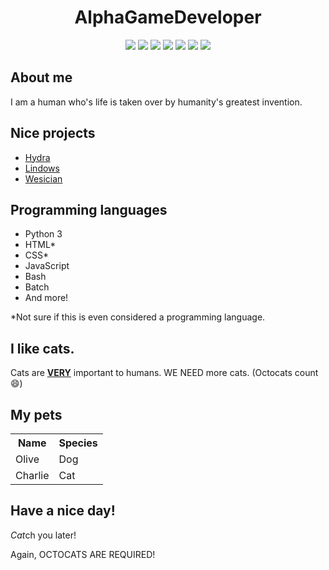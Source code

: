 <h1 align="center">AlphaGameDeveloper</h1>
<!-- Badges go here. (From https://shields.io/). -->
<p id="badges" align="center">
  <img src="https://img.shields.io/badge/Octocats-NEEDED-lightgrey" />
  <img src="https://img.shields.io/badge/Python-3.11-yellow" />
  <img src="https://img.shields.io/badge/Very-happy-orange" />
  <img src="https://img.shields.io/badge/Get%20some-headspace-orange" />
  <img src="https://img.shields.io/badge/A%20thousand%20percent-happy-green" />
  <img src="https://img.shields.io/badge/Website-alphagame.dev-blue" />
  <img src="https://img.shields.io/badge/Github-pages-lightgrey" />
</p>
<h2>About me</h2>
<p>I am a human who's life is taken over by humanity's greatest invention.</p>
<h2>Nice projects</h2>
<ul>
  <li><a href="https://github.com/AlphaGameDeveloper/Hydra/">Hydra</a></li>
  <li><a href="https://github.com/AlphaGameDeveloper/Lindows/">Lindows</a></li>
  <li><a href="https://github.com/AlphaGameDeveloper/Wesician/">Wesician</a></li>
</ul>
<h2>Programming languages</h2>
<ul>
  <li>Python 3</li>
  <li>HTML*</li>
  <li>CSS*</li>
  <li>JavaScript</li>
  <li>Bash</li>
  <li>Batch</li>
  <li>And more!</li>
</ul>
<p>*Not sure if this is even considered a programming language.</p>
<h2>I like cats.</h2>
<p>Cats are <u><b>VERY</b></u> important to humans.  WE NEED more cats. (Octocats count 😄)</p>
<h2>My pets</h2>
<table id="pets">
  <tr>
    <th>Name</th>
    <th>Species</th>
  </tr>
  <tr>
    <td>Olive</td>
    <td>Dog</td>
  </tr>
  <tr>
    <td>Charlie</td>
    <td>Cat</td>
  </tr>
</table>
<h2>Have a nice day!</h2>
<p><i>Cat</i>ch you later!</p>
<p>Again, OCTOCATS ARE REQUIRED!</p>

<!--
**AlphaGameDeveloper/AlphaGameDeveloper** is a ✨ _special_ ✨ repository because its `README.md` (this file) appears on your GitHub profile.

Here are some ideas to get you started:

- 🔭 I’m currently working on ...
- 🌱 I’m currently learning ...
- 👯 I’m looking to collaborate on ...
- 🤔 I’m looking for help with ...
- 💬 Ask me about ...
- 📫 How to reach me: ...
- 😄 Pronouns: ...
- ⚡ Fun fact: ...
-->
